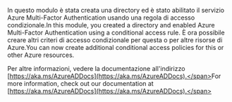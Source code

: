 <span data-ttu-id="ced50-101">In questo modulo è stata creata una directory ed è stato abilitato il servizio Azure Multi-Factor Authentication usando una regola di accesso condizionale.</span><span class="sxs-lookup"><span data-stu-id="ced50-101">In this module, you created a directory and enabled Azure Multi-Factor Authentication using a conditional access rule.</span></span> <span data-ttu-id="ced50-102">È ora possibile creare altri criteri di accesso condizionale per questa o per altre risorse di Azure.</span><span class="sxs-lookup"><span data-stu-id="ced50-102">You can now create additional conditional access policies for this or other Azure resources.</span></span>

<span data-ttu-id="ced50-103">Per altre informazioni, vedere la documentazione all'indirizzo [https://aka.ms/AzureADDocs](https://aka.ms/AzureADDocs).</span><span class="sxs-lookup"><span data-stu-id="ced50-103">For more information, check out our documentation at [https://aka.ms/AzureADDocs](https://aka.ms/AzureADDocs).</span></span>
